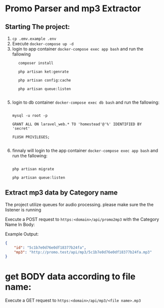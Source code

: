 # Promo Parser and mp3 Extractor


## Starting The project:

1. `cp .emv.example .env`
2. Execute `docker-compose up -d`
4. login to app container `docker-compose exec app bash` and run the fallowing

  ```
        composer install
        
        php artisan ket:genrate
        
        php artisan config:cache
        
        php artisan queue:listen
        
 ```
        
5. login to db container `docker-compose exec db bash` and run the fallowing:

    ```
    
    mysql -u root -p
       
    GRANT ALL ON laravel_web.* TO 'homestead'@'%' IDENTIFIED BY 'secret'
    
    FLUSH PRIVILEGES;  
      
    ```
    
6. finnaly will login to the app container  `docker-compose exec app bash` and run the fallowing:

    ```
    
    php artisan migrate
    
    php artisan queue:listen
    
    ```

## Extract mp3 data by Category name

The project utilize queues for audio processing. please make sure the the listener is running

Execute a POST request to `https:<domain>/api/promo2mp3` with the Category Name In Body:

Example Output:
```json
{
    "id": "5c1b7e0d76e0df18377b24fa",
    "mp3": "http://promo.test/api/mp3/5c1b7e0d76e0df18377b24fa.mp3"
}
```
# get BODY data according to file name:

Execute a GET request to `https:<domain>/api/mp3/<file name>.mp3`
